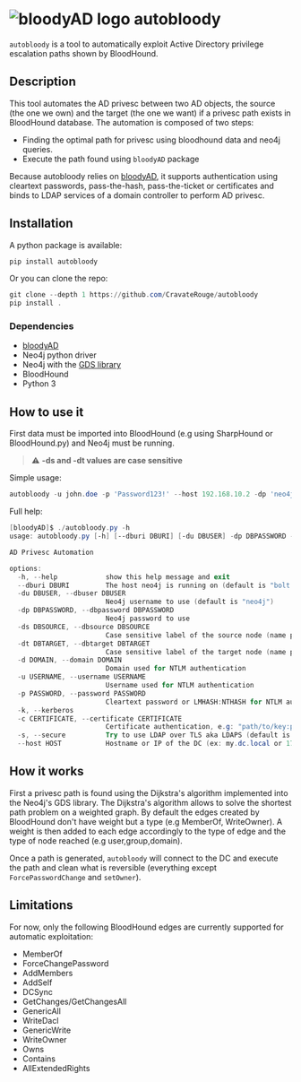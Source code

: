 # ![bloodyAD logo](https://repository-images.githubusercontent.com/415977068/9b2fed72-35fb-4faa-a8d3-b120cd3c396f) autobloody
`autobloody` is a tool to automatically exploit Active Directory privilege escalation paths shown by BloodHound.

## Description
This tool automates the AD privesc between two AD objects, the source (the one we own) and the target (the one we want) if a privesc path exists in BloodHound database.
The automation is composed of two steps:
- Finding the optimal path for privesc using bloodhound data and neo4j queries.
- Execute the path found using `bloodyAD` package

Because autobloody relies on [bloodyAD](https://github.com/CravateRouge/bloodyAD), it supports authentication using cleartext passwords, pass-the-hash, pass-the-ticket or certificates and binds to LDAP services of a domain controller to perform AD privesc.

## Installation
A python package is available:
```ps1
pip install autobloody
```

Or you can clone the repo:
```ps1
git clone --depth 1 https://github.com/CravateRouge/autobloody
pip install .
```
### Dependencies
- [bloodyAD](https://github.com/CravateRouge/bloodyAD)
- Neo4j python driver
- Neo4j with the [GDS library](https://neo4j.com/docs/graph-data-science/current/installation/)
- BloodHound
- Python 3

## How to use it
First data must be imported into BloodHound (e.g using SharpHound or BloodHound.py) and Neo4j must be running.

> :warning: **-ds and -dt values are case sensitive**  

Simple usage:
```ps1
autobloody -u john.doe -p 'Password123!' --host 192.168.10.2 -dp 'neo4jP@ss' -ds 'JOHN.DOE@BLOODY.LOCAL' -dt 'BLOODY.LOCAL'
```

Full help:
```ps1
[bloodyAD]$ ./autobloody.py -h
usage: autobloody.py [-h] [--dburi DBURI] [-du DBUSER] -dp DBPASSWORD -ds DBSOURCE -dt DBTARGET [-d DOMAIN] [-u USERNAME] [-p PASSWORD] [-k] [-c CERTIFICATE] [-s] --host HOST

AD Privesc Automation

options:
  -h, --help            show this help message and exit
  --dburi DBURI         The host neo4j is running on (default is "bolt://localhost:7687")
  -du DBUSER, --dbuser DBUSER
                        Neo4j username to use (default is "neo4j")
  -dp DBPASSWORD, --dbpassword DBPASSWORD
                        Neo4j password to use
  -ds DBSOURCE, --dbsource DBSOURCE
                        Case sensitive label of the source node (name property in bloodhound)
  -dt DBTARGET, --dbtarget DBTARGET
                        Case sensitive label of the target node (name property in bloodhound)
  -d DOMAIN, --domain DOMAIN
                        Domain used for NTLM authentication
  -u USERNAME, --username USERNAME
                        Username used for NTLM authentication
  -p PASSWORD, --password PASSWORD
                        Cleartext password or LMHASH:NTHASH for NTLM authentication
  -k, --kerberos
  -c CERTIFICATE, --certificate CERTIFICATE
                        Certificate authentication, e.g: "path/to/key:path/to/cert"
  -s, --secure          Try to use LDAP over TLS aka LDAPS (default is LDAP)
  --host HOST           Hostname or IP of the DC (ex: my.dc.local or 172.16.1.3)
```

## How it works
First a privesc path is found using the Dijkstra's algorithm implemented into the Neo4j's GDS library.
The Dijkstra's algorithm allows to solve the shortest path problem on a weighted graph. By default the edges created by BloodHound don't have weight but a type (e.g MemberOf, WriteOwner). A weight is then added to each edge accordingly to the type of edge and the type of node reached (e.g user,group,domain).

Once a path is generated, `autobloody` will connect to the DC and execute the path and clean what is reversible (everything except `ForcePasswordChange` and `setOwner`).

## Limitations
For now, only the following BloodHound edges are currently supported for automatic exploitation:
- MemberOf
- ForceChangePassword
- AddMembers
- AddSelf
- DCSync
- GetChanges/GetChangesAll
- GenericAll
- WriteDacl
- GenericWrite
- WriteOwner
- Owns
- Contains
- AllExtendedRights